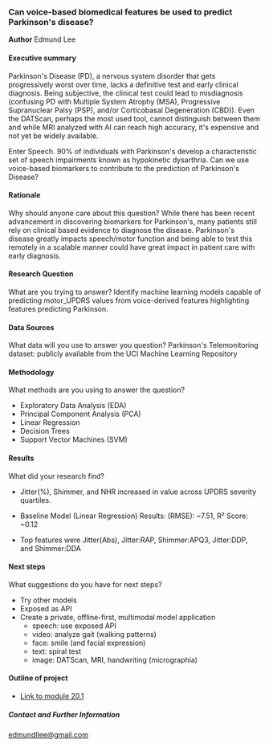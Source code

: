 ### Can voice-based biomedical features be used to predict Parkinson's disease?

**Author**
Edmund Lee

#### Executive summary
Parkinson's Disease (PD), a nervous system disorder that gets progressively worst over time, lacks a definitive test and early clinical diagnosis. Being subjective, the clinical test could lead to misdiagnosis (confusing PD with Multiple System Atrophy (MSA), Progressive Supranuclear Palsy (PSP), and/or Corticobasal Degeneration (CBD)). Even the DATScan, perhaps the most used tool, cannot distinguish between them and while MRI analyzed with AI can reach high accuracy, it's expensive and not yet be widely available.

Enter Speech. 90% of individuals with Parkinson's develop a characteristic set of speech impairments known as hypokinetic dysarthria. Can we use voice-based biomarkers to contribute to the prediction of Parkinson's Disease?


#### Rationale
Why should anyone care about this question?
While there has been recent advancement in discovering biomarkers for Parkinson's, many patients still rely on clinical based evidence to diagnose the disease. Parkinson's disease greatly impacts speech/motor function and being able to test this remotely in a scalable manner could have great impact in patient care with early diagnosis.

#### Research Question
What are you trying to answer?
Identify machine learning models capable of predicting motor_UPDRS values from voice-derived features highlighting features predicting Parkinson.

#### Data Sources
What data will you use to answer you question?
Parkinson's Telemonitoring dataset: publicly available from the UCI Machine Learning Repository

#### Methodology
What methods are you using to answer the question?
* Exploratory Data Analysis (EDA)
* Principal Component Analysis (PCA)
* Linear Regression
* Decision Trees
* Support Vector Machines (SVM)

#### Results
What did your research find?
* Jitter(%), Shimmer, and NHR increased in value across UPDRS severity quartiles.

* Baseline Model (Linear Regression) Results: (RMSE): ~7.51, R² Score: ~0.12 

* Top features were Jitter(Abs), Jitter:RAP, Shimmer:APQ3, Jitter:DDP, and Shimmer:DDA

#### Next steps
What suggestions do you have for next steps?
* Try other models 
* Exposed as API
* Create a private, offline-first, multimodal model application
    * speech: use exposed API
    * video: analyze gait (walking patterns)
    * face: smile (and facial expression)
    * text: spiral test
    * image: DATScan, MRI, handwriting (micrographia)
 


#### Outline of project

- [Link to module 20.1](https://github.com/edmundllee/uc-berkeley-ml-ai/blob/main/capstone/module-20/notebooks/parkinson_prediction.ipynb)

##### Contact and Further Information
edmundllee@gmail.com